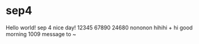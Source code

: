 # sep4
Hello world!
sep 4 nice day!
12345
67890
24680 nononon
hihihi + hi
good morning 1009
message to ~
